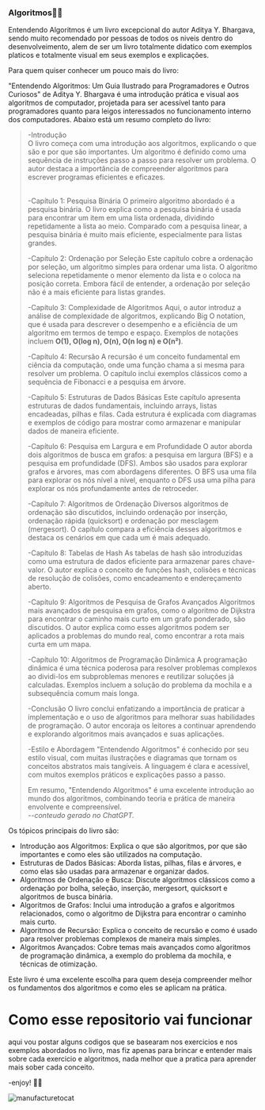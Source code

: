 ### Algoritmos🧙🏻

Entendendo Algoritmos é um livro excepcional do autor Aditya Y. Bhargava, sendo muito recomendado por pessoas de todos os niveis dentro do desenvolveimento, alem de ser um livro totalmente didatico com exemplos platicos e totalmente visual em seus exemplos e explicações.

Para quem quiser conhecer um pouco mais do livro: 

"Entendendo Algoritmos: Um Guia Ilustrado para Programadores e Outros Curiosos" de Aditya Y. Bhargava é uma introdução prática e visual aos algoritmos de computador, projetada para ser acessível tanto para programadores quanto para leigos interessados no funcionamento interno dos computadores. Abaixo está um resumo completo do livro:

<blockquote>
-Introdução</br>
O livro começa com uma introdução aos algoritmos, explicando o que são e por que são importantes. Um algoritmo é definido como uma sequência de instruções passo a passo para resolver um problema. O autor destaca a importância de compreender algoritmos para escrever programas eficientes e eficazes.</br>

</br>-Capítulo 1: Pesquisa Binária
O primeiro algoritmo abordado é a pesquisa binária. O livro explica como a pesquisa binária é usada para encontrar um item em uma lista ordenada, dividindo repetidamente a lista ao meio. Comparado com a pesquisa linear, a pesquisa binária é muito mais eficiente, especialmente para listas grandes.</br>

-Capítulo 2: Ordenação por Seleção
Este capítulo cobre a ordenação por seleção, um algoritmo simples para ordenar uma lista. O algoritmo seleciona repetidamente o menor elemento da lista e o coloca na posição correta. Embora fácil de entender, a ordenação por seleção não é a mais eficiente para listas grandes.</br>

-Capítulo 3: Complexidade de Algoritmos
Aqui, o autor introduz a análise de complexidade de algoritmos, explicando Big O notation, que é usada para descrever o desempenho e a eficiência de um algoritmo em termos de tempo e espaço. Exemplos de notações incluem **O(1), O(log n), O(n), O(n log n) e O(n²)**.</br>

-Capítulo 4: Recursão
A recursão é um conceito fundamental em ciência da computação, onde uma função chama a si mesma para resolver um problema. O capítulo inclui exemplos clássicos como a sequência de Fibonacci e a pesquisa em árvore.</br>

-Capítulo 5: Estruturas de Dados Básicas
Este capítulo apresenta estruturas de dados fundamentais, incluindo arrays, listas encadeadas, pilhas e filas. Cada estrutura é explicada com diagramas e exemplos de código para mostrar como armazenar e manipular dados de maneira eficiente.</br>

-Capítulo 6: Pesquisa em Largura e em Profundidade
O autor aborda dois algoritmos de busca em grafos: a pesquisa em largura (BFS) e a pesquisa em profundidade (DFS). Ambos são usados para explorar grafos e árvores, mas com abordagens diferentes. O BFS usa uma fila para explorar os nós nível a nível, enquanto o DFS usa uma pilha para explorar os nós profundamente antes de retroceder.</br>

-Capítulo 7: Algoritmos de Ordenação
Diversos algoritmos de ordenação são discutidos, incluindo ordenação por inserção, ordenação rápida (quicksort) e ordenação por mesclagem (mergesort). O capítulo compara a eficiência desses algoritmos e destaca os cenários em que cada um é mais adequado.</br>

-Capítulo 8: Tabelas de Hash
As tabelas de hash são introduzidas como uma estrutura de dados eficiente para armazenar pares chave-valor. O autor explica o conceito de funções hash, colisões e técnicas de resolução de colisões, como encadeamento e endereçamento aberto.</br>

-Capítulo 9: Algoritmos de Pesquisa de Grafos Avançados
Algoritmos mais avançados de pesquisa em grafos, como o algoritmo de Dijkstra para encontrar o caminho mais curto em um grafo ponderado, são discutidos. O autor explica como esses algoritmos podem ser aplicados a problemas do mundo real, como encontrar a rota mais curta em um mapa.</br>

-Capítulo 10: Algoritmos de Programação Dinâmica
A programação dinâmica é uma técnica poderosa para resolver problemas complexos ao dividi-los em subproblemas menores e reutilizar soluções já calculadas. Exemplos incluem a solução do problema da mochila e a subsequência comum mais longa.</br>

-Conclusão
O livro conclui enfatizando a importância de praticar a implementação e o uso de algoritmos para melhorar suas habilidades de programação. O autor encoraja os leitores a continuar aprendendo e explorando algoritmos mais avançados e suas aplicações.</br>

-Estilo e Abordagem
"Entendendo Algoritmos" é conhecido por seu estilo visual, com muitas ilustrações e diagramas que tornam os conceitos abstratos mais tangíveis. A linguagem é clara e acessível, com muitos exemplos práticos e explicações passo a passo.</br>

Em resumo, "Entendendo Algoritmos" é uma excelente introdução ao mundo dos algoritmos, combinando teoria e prática de maneira envolvente e compreensível.</br>
_--conteudo gerado no ChatGPT._

</blockquote>

Os tópicos principais do livro são: 
- Introdução aos Algoritmos: Explica o que são algoritmos, por que são importantes e como eles são utilizados na computação.
- Estruturas de Dados Básicas: Aborda listas, pilhas, filas e árvores, e como elas são usadas para armazenar e organizar dados.
- Algoritmos de Ordenação e Busca: Discute algoritmos clássicos como a ordenação por bolha, seleção, inserção, mergesort, quicksort e algoritmos de busca binária.
- Algoritmos de Grafos: Inclui uma introdução a grafos e algoritmos relacionados, como o algoritmo de Dijkstra para encontrar o caminho mais curto.
- Algoritmos de Recursão: Explica o conceito de recursão e como é usado para resolver problemas complexos de maneira mais simples.
- Algoritmos Avançados: Cobre temas mais avançados como algoritmos de programação dinâmica, a exemplo do problema da mochila, e técnicas de otimização.

Este livro é uma excelente escolha para quem deseja compreender melhor os fundamentos dos algoritmos e como eles se aplicam na prática.

# Como esse repositorio vai funcionar

aqui vou postar alguns codigos que se basearam nos exercicios e nos exemplos abordados no livro, mas fiz apenas para brincar e entender mais sobre cada exercicio e algoritmos, nada melhor que a pratica para aprender mais sober cada conceito.

-enjoy!
🫰🏻


![manufacturetocat](https://github.com/aptsharp/Algoritmos/assets/6175226/8f684b5a-5e9d-425c-91cb-fc33447a6d6f)

